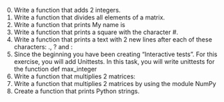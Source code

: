 0. Write a function that adds 2 integers.
1. Write a function that divides all elements of a matrix.
2. Write a function that prints My name is <first name> <last name>
3. Write a function that prints a square with the character #.
4. Write a function that prints a text with 2 new lines after each of these characters: ., ? and :
5. Since the beginning you have been creating “Interactive tests”. For this exercise, you will add Unittests.
In this task, you will write unittests for the function def max_integer
6. Write a function that multiplies 2 matrices:
7. Write a function that multiplies 2 matrices by using the module NumPy
8. Create a function that prints Python strings.
